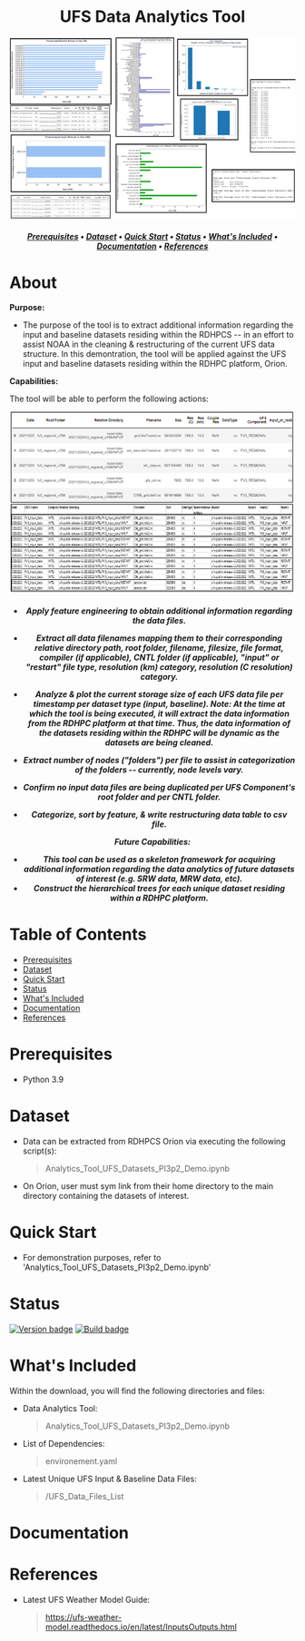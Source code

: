 <h1 align="center">
UFS Data Analytics Tool
</h1>

<p align="center">
    <img src="images/header.png" width="670" height="320">
</p>

<h5 align="center">
    
[Prerequisites](#Prerequisites) • [Dataset](#Dataset) • [Quick Start](#Quick-Start) • [Status](#Status)
 • [What's Included](#What's-Included) • [Documentation](#Documentation) • [References](#Creator(s))

</h5>

# About

__Purpose:__ 

* The purpose of the tool is to extract additional information regarding the input and baseline datasets residing within the RDHPCS -- in an effort to assist NOAA in the cleaning & restructuring of the current UFS data structure. In this demontration, the tool will be applied against the UFS input and baseline datasets residing within the RDHPC platform, Orion.

__Capabilities:__ 

The tool will be able to perform the following actions:

<p align="center">
    <img src="images/header2.png" width="670" height="320">
</p>

<h5 align="center">
    
* Apply feature engineering to obtain additional information regarding the data files. 
  
* Extract all data filenames mapping them to their corresponding relative directory path, 
  root folder, filename, filesize, file format, compiler (if applicable), CNTL folder (if applicable),
  "input" or "restart" file type, resolution (km) category, resolution (C resolution) category. 
  
* Analyze & plot the current storage size of each UFS data file per timestamp per dataset type (input, baseline). 
  Note: At the time at which the tool is being executed, it will extract the data information from the RDHPC
  platform at that time. Thus, the data information of the datasets residing within the RDHPC will be dynamic 
  as the datasets are being cleaned.
  
* Extract number of nodes ("folders") per file to assist in categorization of the folders -- currently, node levels vary.
* Confirm no input data files are being duplicated per UFS Component's root folder and per CNTL folder.
* Categorize, sort by feature, & write restructuring data table to csv file.

__Future Capabilities:__  
* This tool can be used as a skeleton framework for acquiring additional information regarding the data analytics of future datasets of interest (e.g. SRW data, MRW data, etc).
* Construct the hierarchical trees for each unique dataset residing within a RDHPC platform.

# Table of Contents
* [Prerequisites](#Prerequisites)
* [Dataset](#Dataset)
* [Quick Start](#Quick-Start)
* [Status](#Status)
* [What's Included](#What's-Included)
* [Documentation](#Documentation)
* [References](#Creator(s))

# Prerequisites
* Python 3.9

# Dataset
* Data can be extracted from RDHPCS Orion via executing the following script(s):
    > Analytics_Tool_UFS_Datasets_PI3p2_Demo.ipynb
* On Orion, user must sym link from their home directory to the main directory containing the datasets of interest.

# Quick Start
* For demonstration purposes, refer to 'Analytics_Tool_UFS_Datasets_PI3p2_Demo.ipynb'

# Status
[![Version badge](https://img.shields.io/badge/Python-3.9-blue.svg)](https://shields.io/)
[![Build badge](https://img.shields.io/badge/Build--gray.svg)](https://shields.io/)

# What's Included
Within the download, you will find the following directories and files:

* Data Analytics Tool:
    > Analytics_Tool_UFS_Datasets_PI3p2_Demo.ipynb
* List of Dependencies: 
    > environement.yaml
* Latest Unique UFS Input & Baseline Data Files: 
    > /UFS_Data_Files_List

# Documentation

# References
* Latest UFS Weather Model Guide:
    > https://ufs-weather-model.readthedocs.io/en/latest/InputsOutputs.html

